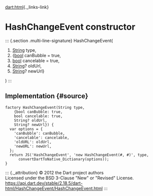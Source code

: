 [dart:html](../../dart-html/dart-html-library){._links-link}

HashChangeEvent constructor
===========================

::: {.section .multi-line-signature}
HashChangeEvent(

1.  [String](../../dart-core/string-class) type,
2.  {[bool](../../dart-core/bool-class) canBubble = true,
3.  [bool](../../dart-core/bool-class) cancelable = true,
4.  [String](../../dart-core/string-class)? oldUrl,
5.  [String](../../dart-core/string-class)? newUrl}

)
:::

Implementation {#source}
--------------

``` {.language-dart data-language="dart"}
factory HashChangeEvent(String type,
    {bool canBubble: true,
    bool cancelable: true,
    String? oldUrl,
    String? newUrl}) {
  var options = {
    'canBubble': canBubble,
    'cancelable': cancelable,
    'oldURL': oldUrl,
    'newURL': newUrl,
  };
  return JS('HashChangeEvent', 'new HashChangeEvent(#, #)', type,
      convertDartToNative_Dictionary(options));
}
```

::: {._attribution}
© 2012 the Dart project authors\
Licensed under the BSD 3-Clause \"New\" or \"Revised\" License.\
<https://api.dart.dev/stable/2.18.5/dart-html/HashChangeEvent/HashChangeEvent.html>
:::
